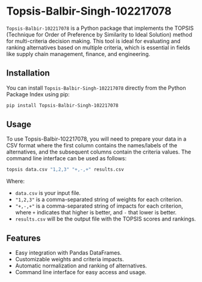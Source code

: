 # Topsis-Balbir-Singh-102217078

`Topsis-Balbir-102217078` is a Python package that implements the TOPSIS (Technique for Order of Preference by Similarity to Ideal Solution) method for multi-criteria decision making. This tool is ideal for evaluating and ranking alternatives based on multiple criteria, which is essential in fields like supply chain management, finance, and engineering.

## Installation

You can install `Topsis-Balbir-Singh-102217078` directly from the Python Package Index using pip:

```bash
pip install Topsis-Balbir-Singh-102217078
```

## Usage

To use Topsis-Balbir-102217078, you will need to prepare your data in a CSV format where the first column contains the names/labels of the alternatives, and the subsequent columns contain the criteria values. The command line interface can be used as follows:

```bash
topsis data.csv "1,2,3" "+,-,+" results.csv
```

Where:
- `data.csv` is your input file.
- `"1,2,3"` is a comma-separated string of weights for each criterion.
- `"+,-,+"` is a comma-separated string of impacts for each criterion, where `+` indicates that higher is better, and `-` that lower is better.
- `results.csv` will be the output file with the TOPSIS scores and rankings.

## Features

- Easy integration with Pandas DataFrames.
- Customizable weights and criteria impacts.
- Automatic normalization and ranking of alternatives.
- Command line interface for easy access and usage.
